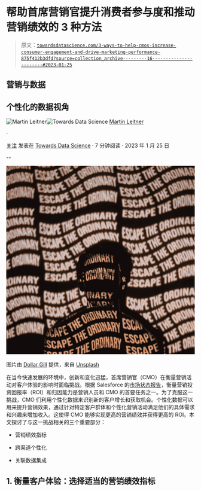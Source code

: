 # 帮助首席营销官提升消费者参与度和推动营销绩效的 3 种方法

> 原文：[`towardsdatascience.com/3-ways-to-help-cmos-increase-consumer-engagement-and-drive-marketing-performance-875f412b3dfd?source=collection_archive---------16-----------------------#2023-01-25`](https://towardsdatascience.com/3-ways-to-help-cmos-increase-consumer-engagement-and-drive-marketing-performance-875f412b3dfd?source=collection_archive---------16-----------------------#2023-01-25)

## 营销与数据

## 个性化的数据视角

[](https://medium.com/@martinleitner_33020?source=post_page-----875f412b3dfd--------------------------------)![Martin Leitner](https://medium.com/@martinleitner_33020?source=post_page-----875f412b3dfd--------------------------------)[](https://towardsdatascience.com/?source=post_page-----875f412b3dfd--------------------------------)![Towards Data Science](https://towardsdatascience.com/?source=post_page-----875f412b3dfd--------------------------------) [Martin Leitner](https://medium.com/@martinleitner_33020?source=post_page-----875f412b3dfd--------------------------------)

·

[关注](https://medium.com/m/signin?actionUrl=https%3A%2F%2Fmedium.com%2F_%2Fsubscribe%2Fuser%2Fb910204cd9bf&operation=register&redirect=https%3A%2F%2Ftowardsdatascience.com%2F3-ways-to-help-cmos-increase-consumer-engagement-and-drive-marketing-performance-875f412b3dfd&user=Martin+Leitner&userId=b910204cd9bf&source=post_page-b910204cd9bf----875f412b3dfd---------------------post_header-----------) 发表在 [Towards Data Science](https://towardsdatascience.com/?source=post_page-----875f412b3dfd--------------------------------) · 7 分钟阅读 · 2023 年 1 月 25 日[](https://medium.com/m/signin?actionUrl=https%3A%2F%2Fmedium.com%2F_%2Fvote%2Ftowards-data-science%2F875f412b3dfd&operation=register&redirect=https%3A%2F%2Ftowardsdatascience.com%2F3-ways-to-help-cmos-increase-consumer-engagement-and-drive-marketing-performance-875f412b3dfd&user=Martin+Leitner&userId=b910204cd9bf&source=-----875f412b3dfd---------------------clap_footer-----------)

--

[](https://medium.com/m/signin?actionUrl=https%3A%2F%2Fmedium.com%2F_%2Fbookmark%2Fp%2F875f412b3dfd&operation=register&redirect=https%3A%2F%2Ftowardsdatascience.com%2F3-ways-to-help-cmos-increase-consumer-engagement-and-drive-marketing-performance-875f412b3dfd&source=-----875f412b3dfd---------------------bookmark_footer-----------)![](img/a5441f54c88812380a9cbba499ffb515.png)

图片由 [Dollar Gill](https://unsplash.com/@dollargill?utm_source=medium&utm_medium=referral) 提供，来自 [Unsplash](https://unsplash.com/?utm_source=medium&utm_medium=referral)

在当今快速发展的环境中，创新和变化迅猛，首席营销官（CMO）在衡量营销活动对客户体验的影响时面临挑战。根据 Salesforce 的[市场状态报告](https://www.salesforce.com/resources/research-reports/state-of-marketing/)，衡量营销投资回报率（ROI）和归因能力是营销人员和 CMO 的首要任务之一。为了克服这一挑战，CMO 们利用个性化数据来识别新的客户增长和获取机会。个性化数据可以用来提升营销效果，通过针对特定客户群体和个性化营销活动满足他们的具体需求和兴趣来增加收入。这使得 CMO 能够实现更高的营销绩效并获得更高的 ROI。本文探讨了与这一挑战相关的三个重要部分：

+   营销绩效指标

+   跨渠道个性化

+   关联数据集成

## **1\. 衡量客户体验：选择适当的营销绩效指标**
